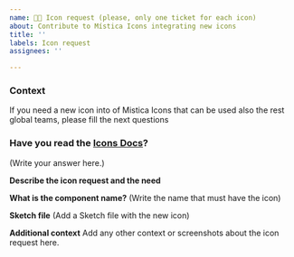 ```yaml
---
name: 🤜🤛 Icon request (please, only one ticket for each icon)
about: Contribute to Mística Icons integrating new icons
title: ''
labels: Icon request
assignees: ''

---
```

<!-- _English or spanish is ok._ -->

### Context
If you need a new icon into of Mistica Icons that can be used also the rest global teams, please fill the next questions

### Have you read the [Icons Docs](#)?
(Write your answer here.)

**Describe the icon request and the need**


**What is the component name?**
(Write the name that must have the icon)


**Sketch file**
(Add a Sketch file with the new icon)


**Additional context**
Add any other context or screenshots about the icon request here.
